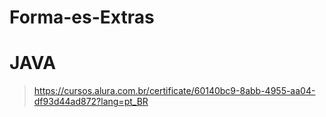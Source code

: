 # Forma-es-Extras
# JAVA 
> https://cursos.alura.com.br/certificate/60140bc9-8abb-4955-aa04-df93d44ad872?lang=pt_BR
